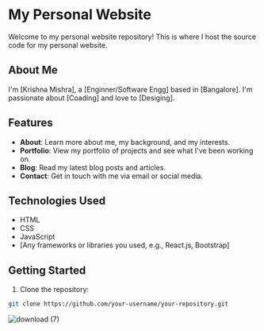 # My Personal Website

Welcome to my personal website repository! This is where I host the source code for my personal website.

## About Me

I'm [Krishna Mishra], a [Enginner/Software Engg] based in [Bangalore]. I'm passionate about [Coading] and love to [Desiging]. 

## Features

- **About**: Learn more about me, my background, and my interests.
- **Portfolio**: View my portfolio of projects and see what I've been working on.
- **Blog**: Read my latest blog posts and articles.
- **Contact**: Get in touch with me via email or social media.

## Technologies Used

- HTML
- CSS
- JavaScript
- [Any frameworks or libraries you used, e.g., React.js, Bootstrap]

## Getting Started

1. Clone the repository:

```bash
git clone https://github.com/your-username/your-repository.git
```

![download (7)](https://github.com/robin-ivi/personal/assets/59382640/c0f159a2-5adb-4df6-b8cf-aa61be4cfabc)
